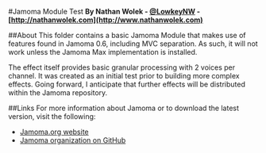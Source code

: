 #Jamoma Module Test
**By Nathan Wolek - [@LowkeyNW](http://twitter.com/lowkeynw) - [http://nathanwolek.com](http://www.nathanwolek.com)**

##About
This folder contains a basic Jamoma Module that makes use of features found in Jamoma 0.6, including MVC separation. As such, it will not work unless the Jamoma Max implementation is installed. 

The effect itself provides basic granular processing with 2 voices per channel. It was created as an initial test prior to building more complex effects. Going forward, I anticipate that further effects will be distributed within the Jamoma repository.

##Links
For more information about Jamoma or to download the latest version, visit the following:

* [Jamoma.org website](http://www.jamoma.org/)
* [Jamoma organization on GitHub](https://github.com/jamoma)

